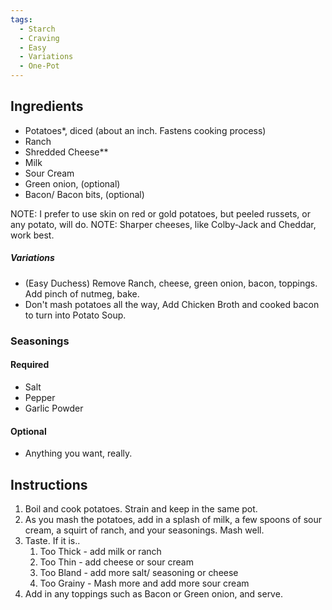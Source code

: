 ```yaml
---
tags:
  - Starch
  - Craving
  - Easy
  - Variations
  - One-Pot
---
```

## Ingredients

- Potatoes*, diced (about an inch. Fastens cooking process)
- Ranch
- Shredded Cheese**
- Milk
- Sour Cream
- Green onion, (optional)
- Bacon/ Bacon bits, (optional)

NOTE: I prefer to use skin on red or gold potatoes, but peeled russets, or any potato, will do.
NOTE: Sharper cheeses, like Colby-Jack and Cheddar, work best.

##### Variations

- (Easy Duchess) Remove Ranch, cheese, green onion, bacon, toppings. Add pinch of nutmeg, bake.
- Don't mash potatoes all the way, Add Chicken Broth and cooked bacon to turn into Potato Soup.

### Seasonings 
#### Required	
- Salt
- Pepper
- Garlic Powder
#### Optional
- Anything you want, really.

## Instructions

1. Boil and cook potatoes. Strain and keep in the same pot.
2. As you mash the potatoes, add in a splash of milk, a few spoons of sour cream, a squirt of ranch, and your seasonings. Mash well.
3. Taste. If it is..
	1. Too Thick - add milk or ranch
	2. Too Thin - add cheese or sour cream
	3. Too Bland - add more salt/ seasoning or cheese
	4. Too Grainy - Mash more and add more sour cream
4. Add in any toppings such as Bacon or Green onion, and serve.